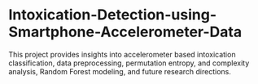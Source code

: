 # Intoxication-Detection-using-Smartphone-Accelerometer-Data
This project provides insights into accelerometer based intoxication classification, data preprocessing, permutation entropy, and complexity analysis, Random Forest modeling, and future research directions.
